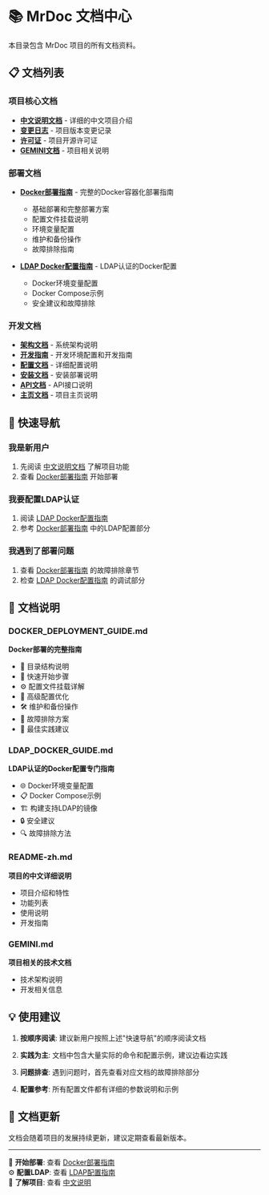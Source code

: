 # 📚 MrDoc 文档中心

本目录包含 MrDoc 项目的所有文档资料。

## 📋 文档列表

### 项目核心文档
- [**中文说明文档**](README-zh.md) - 详细的中文项目介绍
- [**变更日志**](CHANGES.md) - 项目版本变更记录
- [**许可证**](LICENSE) - 项目开源许可证
- [**GEMINI文档**](GEMINI.md) - 项目相关说明

### 部署文档
- [**Docker部署指南**](DOCKER_DEPLOYMENT_GUIDE.md) - 完整的Docker容器化部署指南
  - 基础部署和完整部署方案
  - 配置文件挂载说明
  - 环境变量配置
  - 维护和备份操作
  - 故障排除指南

- [**LDAP Docker配置指南**](LDAP_DOCKER_GUIDE.md) - LDAP认证的Docker配置
  - Docker环境变量配置
  - Docker Compose示例
  - 安全建议和故障排除

### 开发文档
- [**架构文档**](Architecture.md) - 系统架构说明
- [**开发指南**](Development.md) - 开发环境配置和开发指南
- [**配置文档**](Configuration.md) - 详细配置说明
- [**安装文档**](Installation.md) - 安装部署说明
- [**API文档**](API.md) - API接口说明
- [**主页文档**](Home.md) - 项目主页说明

## 🎯 快速导航

### 我是新用户
1. 先阅读 [中文说明文档](README-zh.md) 了解项目功能
2. 查看 [Docker部署指南](DOCKER_DEPLOYMENT_GUIDE.md) 开始部署

### 我要配置LDAP认证
1. 阅读 [LDAP Docker配置指南](LDAP_DOCKER_GUIDE.md)
2. 参考 [Docker部署指南](DOCKER_DEPLOYMENT_GUIDE.md) 中的LDAP配置部分

### 我遇到了部署问题
1. 查看 [Docker部署指南](DOCKER_DEPLOYMENT_GUIDE.md) 的故障排除章节
2. 检查 [LDAP Docker配置指南](LDAP_DOCKER_GUIDE.md) 的调试部分

## 📖 文档说明

### DOCKER_DEPLOYMENT_GUIDE.md
**Docker部署的完整指南**
- 📁 目录结构说明
- 🚀 快速开始步骤
- ⚙️ 配置文件挂载详解
- 🔧 高级配置优化
- 🛠️ 维护和备份操作
- 🚨 故障排除方案
- 📝 最佳实践建议

### LDAP_DOCKER_GUIDE.md
**LDAP认证的Docker配置专门指南**
- 🌐 Docker环境变量配置
- 📋 Docker Compose示例
- 🏗️ 构建支持LDAP的镜像
- 🔒 安全建议
- 🔍 故障排除方法

### README-zh.md
**项目的中文详细说明**
- 项目介绍和特性
- 功能列表
- 使用说明
- 开发指南

### GEMINI.md
**项目相关的技术文档**
- 技术架构说明
- 开发相关信息

## 💡 使用建议

1. **按顺序阅读**: 建议新用户按照上述"快速导航"的顺序阅读文档

2. **实践为主**: 文档中包含大量实际的命令和配置示例，建议边看边实践

3. **问题排查**: 遇到问题时，首先查看对应文档的故障排除部分

4. **配置参考**: 所有配置文件都有详细的参数说明和示例

## 🔄 文档更新

文档会随着项目的发展持续更新，建议定期查看最新版本。

---

🚀 **开始部署**: 查看 [Docker部署指南](DOCKER_DEPLOYMENT_GUIDE.md)  
⚙️ **配置LDAP**: 查看 [LDAP配置指南](LDAP_DOCKER_GUIDE.md)  
📖 **了解项目**: 查看 [中文说明](README-zh.md)